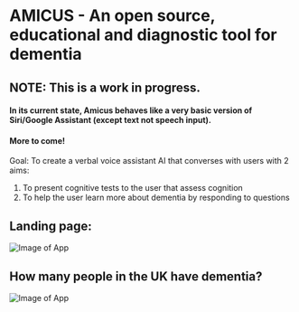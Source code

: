 # AMICUS - An open source, educational and diagnostic tool for dementia

## NOTE: This is a work in progress. 

#### In its current state, Amicus behaves like a very basic version of Siri/Google Assistant (except text not speech input).

#### More to come!

Goal:
To create a verbal voice assistant AI that converses with users with 2 aims:
1. To present cognitive tests to the user that assess cognition
2. To help the user learn more about dementia by responding to questions

## Landing page:

![Image of App](https://github.com/srdsam/Amicus/blob/master/Images/v1.png)


## How many people in the UK have dementia?


![Image of App](https://github.com/srdsam/Amicus/blob/master/Images/question_1.png)
